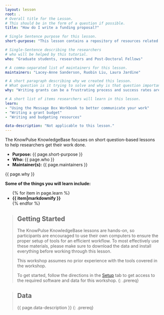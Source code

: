 ```yaml
---
layout: lesson
root: .
# Overall title for the Lesson.
# This should be in the form of a question if possible.
title: "How do I write a funding proposal?"

# Single Sentence purpose for this lesson.
short-purpose: "This lesson contains a repository of resources related to grant and budget writing."

# Single-Sentence describing the researchers
# who will be helped by this tutorial.
who: "Graduate students, researchers and Post-Doctoral Fellows"

# A comma-separated list of maintainers for this lesson.
maintainers: "Lacey-Anne Sanderson, Ruobin Liu, Laura Jardine"

# A short paragraph describing why we created this lesson.
# What question is it trying to solve and why is that question important.
why: "Writing grants can be a frustrating process and success rates are generally low (commonly 25-35%). However, repeatedly applying for funding is a reality when working within academia. This repository serves as a place where students and researchers can find advice and tools for writing better grant proposals from academics around the world."

# A short list of items researchers will learn in this lesson.
learn:
- "Using the Message Box Workbook to better communicate your work"
- "Writing a grant budget"
- "Writing and budgeting resources"

data-description: "Not applicable to this lesson."
---
```


The KnowPulse KnowledgeBase focuses on short question-based lessons to help researchers get their work done.

- **Purpose:** {{ page.short-purpose }}
- **Who:** {{ page.who }}
- **Maintainer(s):** {{ page.maintainers }}

{{ page.why }}

<strong>Some of the things you will learn include:</strong>
<ul>
	{% for item in page.learn %}
	<li style="font-weight:bold">{{ item|markdownify }}</li>
	{% endfor %}
</ul>

> ## Getting Started
>
> The KnowPulse KnowledgeBase lessons are hands-on, so participants are
> encouraged to use their own computers to ensure the proper setup of tools
> for an efficient workflow. To most effectively use these materials,
> please make sure to download the data and install everything before
> working through this lesson.
>
> This workshop assumes no prior experience with the tools covered in the
> workshop.
>
> To get started, follow the directions in the [Setup](setup.html) tab to
> get access to the required software and data for this workshop.
{: .prereq}


> ## Data
>
> {{ page.data-description }}
{: .prereq}
